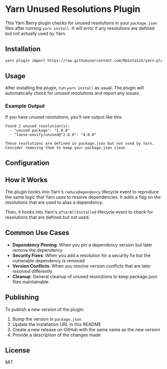 # Yarn Unused Resolutions Plugin

This Yarn Berry plugin checks for unused resolutions in your `package.json` files after running `yarn install`. It will error if any resolutions are defined but not actually used by Yarn.

## Installation

```bash
yarn plugin import https://raw.githubusercontent.com/MaintainX/yarn-plugin-unused-resolutions/refs/tags/v0.1.1/bundles/%40yarnpkg/plugin-unused-resolutions.js
```

## Usage

After installing the plugin, run `yarn install` as usual. The plugin will automatically check for unused resolutions and report any issues.

### Example Output

If you have unused resolutions, you'll see output like this:

```
Found 2 unused resolution(s):
  - "unused-package": "1.0.0"
  - "loose-envify/unused@^2.0.0": "4.0.0"

These resolutions are defined in package.json but not used by Yarn.
Consider removing them to keep your package.json clean.
```

## Configuration

## How it Works

The plugin hooks into Yarn's `reduceDependency` lifecycle event to reproduce the same logic that Yarn uses to resolve dependencies.
It adds a flag on the resolutions that are used to alias a dependency.

Then, it hooks into Yarn's `afterAllInstalled` lifecycle event to check for resolutions that are defined but not used.

## Common Use Cases

- **Dependency Pinning**: When you pin a dependency version but later remove the dependency
- **Security Fixes**: When you add a resolution for a security fix but the vulnerable dependency is removed
- **Version Conflicts**: When you resolve version conflicts that are later resolved differently
- **Cleanup**: General cleanup of unused resolutions to keep package.json files maintainable

## Publishing

To publish a new version of the plugin:

1. Bump the version in `package.json`
2. Update the installation URL in this README
3. Create a new release on GitHub with the same name as the new version
4. Provide a description of the changes made

## License

MIT
